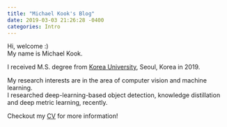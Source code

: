 ```yaml
---
title: "Michael Kook's Blog"
date: 2019-03-03 21:26:28 -0400
categories: Intro
---
```

Hi, welcome :)  
My name is Michael Kook.

I received M.S. degree from [Korea University][korea-university], Seoul, Korea in 2019.

My research interests are in the area of computer vision and machine learning.  
I researched deep-learning-based object detection, knowledge distillation and deep metric learning, recently.

Checkout my [CV][curriculum-viate] for more information!

[korea-university]: http://korea.ac.kr/mbshome/mbs/university/index.do
[curriculum-viate]: https://mikekook.github.io/about/
